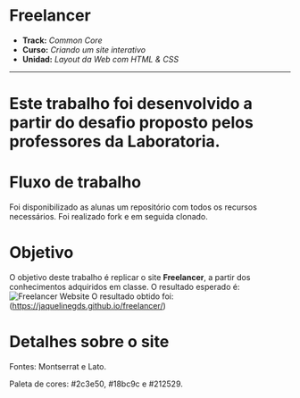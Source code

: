 # Freelancer

* **Track:** _Common Core_
* **Curso:** _Criando um site interativo_
* **Unidad:** _Layout da Web com HTML & CSS_

***
# Este trabalho foi desenvolvido a partir do desafio proposto pelos professores da Laboratoria.

# Fluxo de trabalho
Foi disponibilizado as alunas um repositório com todos os recursos necessários. Foi realizado fork e em seguida clonado. 

# Objetivo
O objetivo deste trabalho é replicar o site  **Freelancer**, a partir dos conhecimentos adquiridos em classe. O resultado esperado é:
![Freelancer Website](docs/fullpage.png)
O resultado obtido foi:
(https://jaquelinegds.github.io/freelancer/)

# Detalhes sobre o site

Fontes: Montserrat e Lato.

Paleta de cores: #2c3e50, #18bc9c e #212529.
